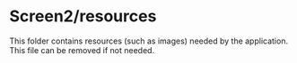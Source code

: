 # Screen2/resources

This folder contains resources (such as images) needed by the application. This file can
be removed if not needed.
